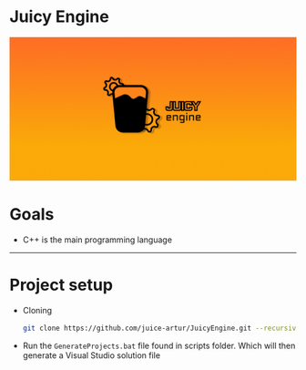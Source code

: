 # Juicy Engine

![JuicyEngine](Resources/Branding/JuicyEngineSplash.jpg "JuicyEngine")


# Goals
- C++ is the main programming language
---
# Project setup
- Cloning
    ```bash
    git clone https://github.com/juice-artur/JuicyEngine.git --recursive
    ```
- Run the ```GenerateProjects.bat``` file found in scripts folder. Which will then generate a Visual Studio solution file 